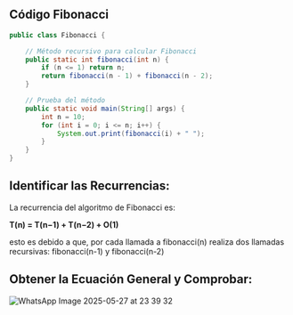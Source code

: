 ## Código Fibonacci

```Java
public class Fibonacci {

    // Método recursivo para calcular Fibonacci
    public static int fibonacci(int n) {
        if (n <= 1) return n;
        return fibonacci(n - 1) + fibonacci(n - 2);
    }

    // Prueba del método
    public static void main(String[] args) {
        int n = 10; 
        for (int i = 0; i <= n; i++) {
            System.out.print(fibonacci(i) + " ");
        }
    }
}
```
## Identificar las Recurrencias:

La recurrencia del algoritmo de Fibonacci es:

**T(n) = T(n−1) + T(n−2) + O(1)**
                             
esto es debido a que, por cada llamada a fibonacci(n) realiza dos llamadas recursivas: fibonacci(n-1) y fibonacci(n-2)

## Obtener la Ecuación General y Comprobar:

![WhatsApp Image 2025-05-27 at 23 39 32](https://github.com/user-attachments/assets/571b27fd-d3f7-412b-bb3e-a4269e82d4ff)


